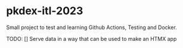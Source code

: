 # pkdex-itl-2023

Small project to test and learning Github Actions, Testing and Docker.

TODO:
[] Serve data in a way that can be used to make an HTMX app

